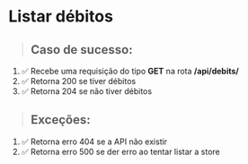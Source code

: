# Listar débitos

> ## Caso de sucesso:
1. ✅ Recebe uma requisição do tipo **GET** na rota **/api/debits/**
1. ✅ Retorna 200 se tiver débitos
1. ✅ Retorna 204 se não tiver débitos


> ## Exceções:
1. ✅ Retorna erro 404 se a API não existir
1. ✅ Retorna erro 500 se der erro ao tentar listar a store
